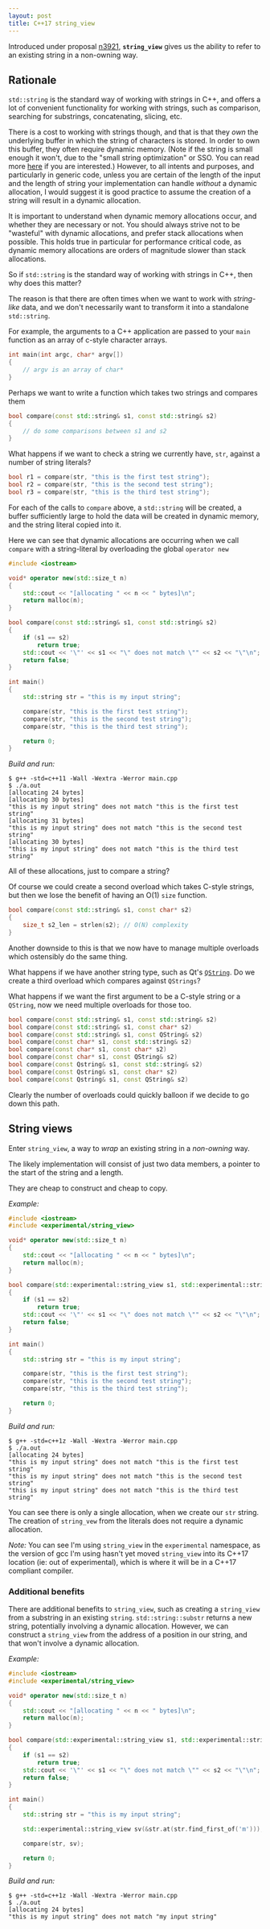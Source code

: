```yaml
---
layout: post
title: C++17 string_view
---
```


Introduced under proposal [n3921](http://www.open-std.org/jtc1/sc22/wg21/docs/papers/2014/n3921.html), **`string_view`** gives us the ability to refer to an existing string in a non-owning way.

## Rationale

`std::string` is the standard way of working with strings in C++, and offers a lot of convenient functionality for working with strings, such as comparison, searching for substrings, concatenating, slicing, etc.

There is a cost to working with strings though, and that is that they *own* the underlying buffer in which the string of characters is stored. In order to own this buffer, they often require dynamic memory. (Note if the string is small enough it won't, due to the "small string optimization" or SSO. You can read more [here](http://stackoverflow.com/questions/10315041/meaning-of-acronym-sso-in-the-context-of-stdstring) if you are interested.) However, to all intents and purposes, and particularly in generic code, unless you are certain of the length of the input and the length of string your implementation can handle *without* a dynamic allocation, I would suggest it is good practice to assume the creation of a string will result in a dynamic allocation.

It is important to understand when dynamic memory allocations occur, and whether they are necessary or not. You should always strive not to be "wasteful" with dynamic allocations, and prefer stack allocations when possible. This holds true in particular for performance critical code, as dynamic memory allocations are orders of magnitude slower than stack allocations.

So if `std::string` is the standard way of working with strings in C++, then why does this matter?

The reason is that there are often times when we want to work with *string-like* data, and we don't necessarily want to transform it into a standalone `std::string`. 

For example, the arguments to a C++ application are passed to your `main` function as an array of c-style character arrays.

```cpp
int main(int argc, char* argv[])
{
    // argv is an array of char*
}
```

Perhaps we want to write a function which takes two strings and compares them

```cpp
bool compare(const std::string& s1, const std::string& s2)
{
    // do some comparisons between s1 and s2
}
```

What happens if we want to check a string we currently have, `str`, against a number of string literals?

```cpp
bool r1 = compare(str, "this is the first test string");
bool r2 = compare(str, "this is the second test string");
bool r3 = compare(str, "this is the third test string");
```

For each of the calls to `compare` above, a `std::string` will be created, a buffer sufficiently large to hold the data will be created in dynamic memory, and the string literal copied into it.

Here we can see that dynamic allocations are occurring when we call `compare` with a string-literal by overloading the global `operator new` 

```cpp
#include <iostream>

void* operator new(std::size_t n)
{
    std::cout << "[allocating " << n << " bytes]\n";
    return malloc(n);
}

bool compare(const std::string& s1, const std::string& s2)
{
    if (s1 == s2)
        return true;
    std::cout << '\"' << s1 << "\" does not match \"" << s2 << "\"\n";
    return false;
}

int main()
{
    std::string str = "this is my input string";

    compare(str, "this is the first test string");
    compare(str, "this is the second test string");
    compare(str, "this is the third test string");

    return 0;
}
```

*Build and run:*

    $ g++ -std=c++11 -Wall -Wextra -Werror main.cpp
    $ ./a.out
    [allocating 24 bytes]
    [allocating 30 bytes]
    "this is my input string" does not match "this is the first test string"
    [allocating 31 bytes]
    "this is my input string" does not match "this is the second test string"
    [allocating 30 bytes]
    "this is my input string" does not match "this is the third test string"

All of these allocations, just to compare a string?

Of course we could create a second overload which takes C-style strings, but then we lose the benefit of having an O(1) `size` function.

```cpp
bool compare(const std::string& s1, const char* s2)
{
    size_t s2_len = strlen(s2); // O(N) complexity
}
```

Another downside to this is that we now have to manage multiple overloads which ostensibly do the same thing.

What happens if we have another string type, such as Qt's [`QString`](http://doc.qt.io/qt-5/qstring.html). Do we create a third overload which compares against `QStrings`?

What happens if we want the first argument to be a C-style string or a `QString`, now we need multiple overloads for those too.

```cpp
bool compare(const std::string& s1, const std::string& s2)
bool compare(const std::string& s1, const char* s2)
bool compare(const std::string& s1, const QString& s2)
bool compare(const char* s1, const std::string& s2)
bool compare(const char* s1, const char* s2)
bool compare(const char* s1, const QString& s2)
bool compare(const Qstring& s1, const std::string& s2)
bool compare(const Qstring& s1, const char* s2)
bool compare(const Qstring& s1, const QString& s2)
```

Clearly the number of overloads could quickly balloon if we decide to go down this path.

## String views

Enter `string_view`, a way to *wrap* an existing string in a *non-owning* way.

The likely implementation will consist of just two data members, a pointer to the start of the string and a length.

They are cheap to construct and cheap to copy.

*Example:*

```cpp
#include <iostream>
#include <experimental/string_view>

void* operator new(std::size_t n)
{
    std::cout << "[allocating " << n << " bytes]\n";
    return malloc(n);
}

bool compare(std::experimental::string_view s1, std::experimental::string_view s2)
{
    if (s1 == s2)
        return true;
    std::cout << '\"' << s1 << "\" does not match \"" << s2 << "\"\n";
    return false;
}

int main()
{
    std::string str = "this is my input string";

    compare(str, "this is the first test string");
    compare(str, "this is the second test string");
    compare(str, "this is the third test string");

    return 0;
}
```

*Build and run:*

    $ g++ -std=c++1z -Wall -Wextra -Werror main.cpp
    $ ./a.out
    [allocating 24 bytes]
    "this is my input string" does not match "this is the first test string"
    "this is my input string" does not match "this is the second test string"
    "this is my input string" does not match "this is the third test string"

You can see there is only a single allocation, when we create our `str` string. The creation of `string_vew` from the literals does not require a dynamic allocation.

*Note:* You can see I'm using `string_view` in the `experimental` namespace, as the version of gcc I'm using hasn't yet moved `string_view` into its C++17 location (ie: out of experimental), which is where it will be in a C++17 compliant compiler.

### Additional benefits

There are additional benefits to `string_view`, such as creating a `string_view` from a substring in an existing `string`. `std::string::substr` returns a new string, potentially involving a dynamic allocation. However, we can construct a `string_view` from the address of a position in our string, and that won't involve a dynamic allocation.

*Example:*

```cpp
#include <iostream>
#include <experimental/string_view>

void* operator new(std::size_t n)
{
    std::cout << "[allocating " << n << " bytes]\n";
    return malloc(n);
}

bool compare(std::experimental::string_view s1, std::experimental::string_view s2)
{
    if (s1 == s2)
        return true;
    std::cout << '\"' << s1 << "\" does not match \"" << s2 << "\"\n";
    return false;
}

int main()
{
    std::string str = "this is my input string";

    std::experimental::string_view sv(&str.at(str.find_first_of('m')));

    compare(str, sv);

    return 0;
}
```

*Build and run:*

    $ g++ -std=c++1z -Wall -Wextra -Werror main.cpp
    $ ./a.out
    [allocating 24 bytes]
    "this is my input string" does not match "my input string"

